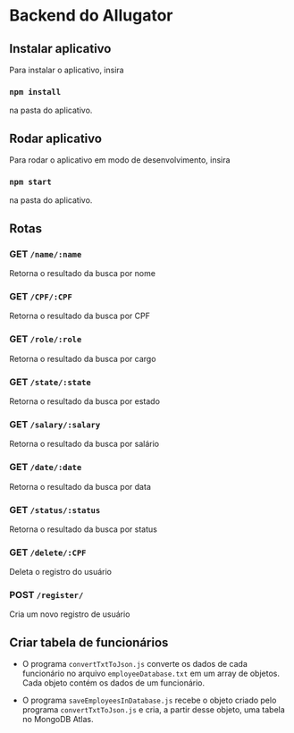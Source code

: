 # Backend do Allugator

## Instalar aplicativo 

Para instalar o aplicativo, insira

### `npm install`

na pasta do aplicativo.

## Rodar aplicativo

Para rodar o aplicativo em modo de desenvolvimento, insira

### `npm start`

na pasta do aplicativo.

## Rotas

### GET `/name/:name`

Retorna o resultado da busca por nome

### GET `/CPF/:CPF`

Retorna o resultado da busca por CPF

### GET `/role/:role`

Retorna o resultado da busca por cargo

### GET `/state/:state`

Retorna o resultado da busca por estado

### GET `/salary/:salary`

Retorna o resultado da busca por salário

### GET `/date/:date`

Retorna o resultado da busca por data

### GET `/status/:status`

Retorna o resultado da busca por status

### GET `/delete/:CPF`

Deleta o registro do usuário

### POST `/register/`

Cria um novo registro de usuário

## Criar tabela de funcionários

- O programa `convertTxtToJson.js` converte os dados de cada funcionário no arquivo `employeeDatabase.txt` em um array de objetos. Cada objeto contém os dados de um funcionário.

- O programa `saveEmployeesInDatabase.js` recebe o objeto criado pelo programa `convertTxtToJson.js` e cria, a partir desse objeto, uma tabela no MongoDB Atlas.
